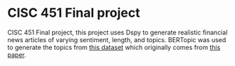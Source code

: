 # CISC 451 Final project 
CISC 451 Final project, this project uses Dspy to generate realistic financial news articles of varying sentiment, length, and topics. BERTopic was used to generate the topics from [this dataset](https://www.kaggle.com/datasets/ankurzing/sentiment-analysis-for-financial-news) which originally comes from [this paper](https://arxiv.org/pdf/1307.5336).
